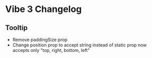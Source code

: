 # Vibe 3 Changelog

## Tooltip
- Remove paddingSize prop
- Change position prop to accept string instead of static prop now accepts only "top, right, bottom, left"